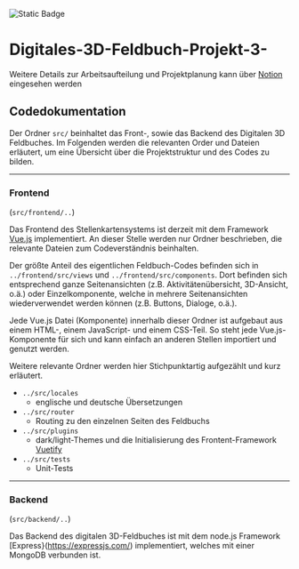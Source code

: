 ![Static Badge](https://img.shields.io/badge/:badgeContent)


# Digitales-3D-Feldbuch-Projekt-3-

Weitere Details zur Arbeitsaufteilung und Projektplanung kann über [Notion](https://bitter-band-760.notion.site/4f0996c0a515416a870a5b91f591a53e?v=d16a0ff8bfbb4c30917c6f10b8cc1482) eingesehen werden


## Codedokumentation

Der Ordner `src/` beinhaltet das Front-, sowie das Backend des Digitalen 3D Feldbuches. Im Folgenden werden die relevanten Order und Dateien erläutert, um eine Übersicht über die Projektstruktur und des Codes zu bilden.

___

### Frontend 
(`src/frontend/..`)


Das Frontend des Stellenkartensystems ist derzeit mit dem Framework [Vue.js](https://vuejs.org/) implementiert. An dieser Stelle werden nur Ordner beschrieben, die relevante Dateien zum Codeverständnis beinhalten.

Der größte Anteil des eigentlichen Feldbuch-Codes befinden sich in `../frontend/src/views` und `../frontend/src/components`. Dort befinden sich entsprechend ganze Seitenansichten (z.B. Aktivitätenübersicht, 3D-Ansicht, o.ä.) oder Einzelkomponente, welche in mehrere Seitenansichten wiederverwendet werden können (z.B. Buttons, Dialoge, o.ä.).

Jede Vue.js Datei (Komponente) innerhalb dieser Ordner ist aufgebaut aus einem HTML-, einem JavaScript- und einem CSS-Teil. So steht jede Vue.js-Komponente für sich und kann einfach an anderen Stellen importiert und genutzt werden.


Weitere relevante Ordner werden hier Stichpunktartig aufgezählt und kurz erläutert.

  - `../src/locales`
    - englische und deutsche Übersetzungen
  - `../src/router`
    - Routing zu den einzelnen Seiten des Feldbuchs
  - `../src/plugins`
    - dark/light-Themes und die Initialisierung des Frontent-Framework [Vuetify](https://vuetifyjs.com/en/)
  - `../src/tests`
     - Unit-Tests

___

### Backend 
(`src/backend/..`)

Das Backend des digitalen 3D-Feldbuches ist mit dem node.js Framework [Express}(https://expressjs.com/) implementiert, welches mit einer MongoDB verbunden ist.